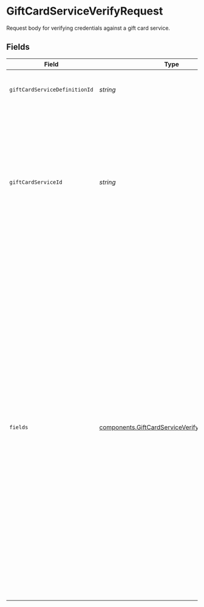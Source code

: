 # GiftCardServiceVerifyRequest

Request body for verifying credentials against a gift card service.


## Fields

| Field                                                                                                                                                                                                                                                                                                                                                                                                                                                                    | Type                                                                                                                                                                                                                                                                                                                                                                                                                                                                     | Required                                                                                                                                                                                                                                                                                                                                                                                                                                                                 | Description                                                                                                                                                                                                                                                                                                                                                                                                                                                              | Example                                                                                                                                                                                                                                                                                                                                                                                                                                                                  |
| ------------------------------------------------------------------------------------------------------------------------------------------------------------------------------------------------------------------------------------------------------------------------------------------------------------------------------------------------------------------------------------------------------------------------------------------------------------------------ | ------------------------------------------------------------------------------------------------------------------------------------------------------------------------------------------------------------------------------------------------------------------------------------------------------------------------------------------------------------------------------------------------------------------------------------------------------------------------ | ------------------------------------------------------------------------------------------------------------------------------------------------------------------------------------------------------------------------------------------------------------------------------------------------------------------------------------------------------------------------------------------------------------------------------------------------------------------------ | ------------------------------------------------------------------------------------------------------------------------------------------------------------------------------------------------------------------------------------------------------------------------------------------------------------------------------------------------------------------------------------------------------------------------------------------------------------------------ | ------------------------------------------------------------------------------------------------------------------------------------------------------------------------------------------------------------------------------------------------------------------------------------------------------------------------------------------------------------------------------------------------------------------------------------------------------------------------ |
| `giftCardServiceDefinitionId`                                                                                                                                                                                                                                                                                                                                                                                                                                            | *string*                                                                                                                                                                                                                                                                                                                                                                                                                                                                 | :heavy_check_mark:                                                                                                                                                                                                                                                                                                                                                                                                                                                       | The ID of the gift card service to use.                                                                                                                                                                                                                                                                                                                                                                                                                                  | qwikcilver-gift-card                                                                                                                                                                                                                                                                                                                                                                                                                                                     |
| `giftCardServiceId`                                                                                                                                                                                                                                                                                                                                                                                                                                                      | *string*                                                                                                                                                                                                                                                                                                                                                                                                                                                                 | :heavy_minus_sign:                                                                                                                                                                                                                                                                                                                                                                                                                                                       | The ID of the gift card service. Required if sending a partial set of<br/>credentials in the `fields` property. This will merge the provided<br/>fields with those already on the service.                                                                                                                                                                                                                                                                               | 46973e9d-88a7-44a6-abfe-be4ff0134ff4                                                                                                                                                                                                                                                                                                                                                                                                                                     |
| `fields`                                                                                                                                                                                                                                                                                                                                                                                                                                                                 | [components.GiftCardServiceVerifyRequestFields](../../models/components/giftcardserviceverifyrequestfields.md)[]                                                                                                                                                                                                                                                                                                                                                         | :heavy_check_mark:                                                                                                                                                                                                                                                                                                                                                                                                                                                       | A list of fields where each field is a key-value pair that represents a defined field in the definition of the service. You are not required to send the full list of fields if the credentials for the service are already stored.<br/>For example, if your credentials for `qwikcilver-gift-card` are stored and you only provide a `secret_key` in the request, it will override the stored `secret_key` and verify the resulting set of credentials against the service. |                                                                                                                                                                                                                                                                                                                                                                                                                                                                          |